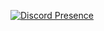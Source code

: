   [![Discord Presence](https://lanyard.cnrad.dev/api/573876541822599199)](https://discord.com/users/573876541822599199)

